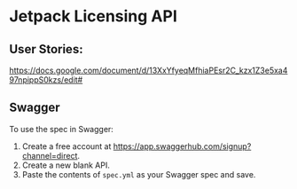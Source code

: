 # Jetpack Licensing API

## User Stories:

https://docs.google.com/document/d/13XxYfyeqMfhiaPEsr2C_kzx1Z3e5xa497npippS0kzs/edit#

## Swagger

To use the spec in Swagger:
1. Create a free account at https://app.swaggerhub.com/signup?channel=direct.
2. Create a new blank API.
3. Paste the contents of `spec.yml` as your Swagger spec and save.

